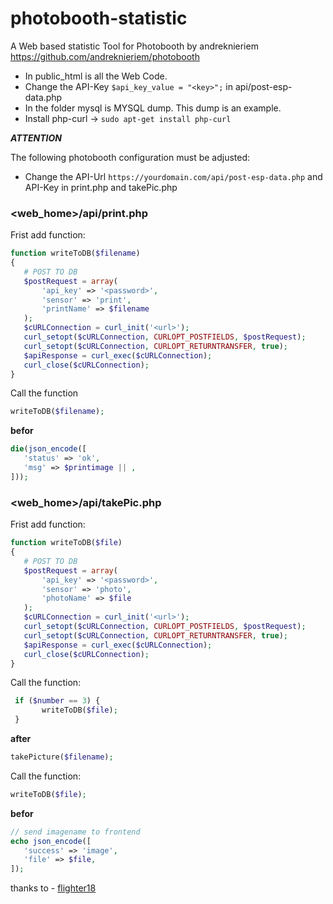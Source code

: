 # photobooth-statistic

A Web based statistic Tool for Photobooth by andreknieriem <br>
https://github.com/andreknieriem/photobooth



* In public_html is all the Web Code. <br>
* Change the API-Key ```$api_key_value = "<key>";``` in api/post-esp-data.php
* In the folder mysql is MYSQL dump. This dump is an example. <br>
* Install php-curl -> ```sudo apt-get install php-curl```<br>



_**ATTENTION**_

The following photobooth configuration must be adjusted:
* Change the API-Url ```https://yourdomain.com/api/post-esp-data.php``` and API-Key in print.php and takePic.php

### <web_home>/api/print.php

Frist add function:
 
```php
function writeToDB($filename)
{
   # POST TO DB
   $postRequest = array(
       'api_key' => '<password>',
       'sensor' => 'print',
       'printName' => $filename
   );
   $cURLConnection = curl_init('<url>');
   curl_setopt($cURLConnection, CURLOPT_POSTFIELDS, $postRequest);
   curl_setopt($cURLConnection, CURLOPT_RETURNTRANSFER, true);
   $apiResponse = curl_exec($cURLConnection);
   curl_close($cURLConnection);
} 
```
Call the function
```php
writeToDB($filename);
```
**befor**
```php
die(json_encode([
   'status' => 'ok',
   'msg' => $printimage || ,
]));
```

### <web_home>/api/takePic.php

Frist add function:

```php
function writeToDB($file)
{
   # POST TO DB
   $postRequest = array(
       'api_key' => '<password>',
       'sensor' => 'photo',
       'photoName' => $file
   );
   $cURLConnection = curl_init('<url>');
   curl_setopt($cURLConnection, CURLOPT_POSTFIELDS, $postRequest);
   curl_setopt($cURLConnection, CURLOPT_RETURNTRANSFER, true);
   $apiResponse = curl_exec($cURLConnection);
   curl_close($cURLConnection);
}
```

Call the function:
```php
 if ($number == 3) {
       writeToDB($file);
 }
```
**after**
```php
takePicture($filename);
```

Call the function:
```php
writeToDB($file);
```
**befor**
```php
// send imagename to frontend
echo json_encode([
   'success' => 'image',
   'file' => $file,
]);
```


thanks to - [flighter18](https://github.com/flighter18)
